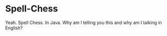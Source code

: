 # Spell-Chess
Yeah. Spell Chess. In Java. Why am I telling you this and why am I talking in English?

